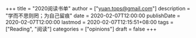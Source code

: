 +++
title = "2020阅读书单"
author = ["yuan.tops@gmail.com"]
description = "学而不思则罔；为自己留痕"
date = 2020-02-07T12:00:00
publishDate = 2020-02-07T12:00:00
lastmod = 2020-02-07T12:15:51+08:00
tags = ["Reading", "阅读"]
categories = ["opinions"]
draft = false
+++
